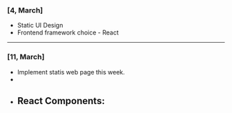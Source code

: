 ### [4, March]

- Static UI Design 
- Frontend framework choice - React 
-----

### [11, March]
- Implement statis web page this week. 
- 
- React Components: 
	-	
<!--stackedit_data:
eyJoaXN0b3J5IjpbLTE0MTExMjE5NjMsMTk3MjY0NjY0MF19
-->